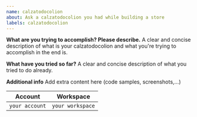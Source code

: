 ```yaml
---
name: calzatodocolion
about: Ask a calzatodocolion you had while building a store
labels: calzatodocolion
---
```


**What are you trying to accomplish? Please describe.**
A clear and concise description of what is your calzatodocolion and what you're trying to accomplish in the end is.

**What have you tried so far?**
A clear and concise description of what you tried to do already.

**Additional info**
Add extra content here (code samples, screenshots,...)

| Account        | Workspace        |
| -------------- | ---------------- |
| `your account` | `your workspace` |
